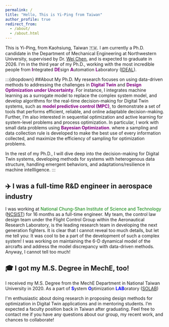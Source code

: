 ```yaml
---
permalink: /
title: "Hello, This is Yi-Ping from Taiwan"
author_profile: true
redirect_from: 
  - /about/
  - /about.html
---
```


This is Yi-Ping, from Kaohsiung, Taiwan :taiwan:. I am currently a Ph.D. candidate in the Department of Mechanical Engineering at Northwestern University, supervised by Dr. [Wei Chen](https://www.mccormick.northwestern.edu/research-faculty/directory/profiles/chen-wei.html), and is expected to graduate in 2026. I'm in the third year of my Ph.D., working with the most incredible people from <span style="color:purple">**I**</span>ntegrated <span style="color:purple">**DE**</span>sign <span style="color:purple">**A**</span>utomation <span style="color:purple">**L**</span>aboratory ([IDEAL](https://ideal.mech.northwestern.edu/)). 


:::{dropdown} ##About My Ph.D.
My research focuses on using data-driven methods to addressing the challenges in <span style="color:purple">**Digital Twin**</span> and <span style="color:purple">**Design Optimization under Uncertainty**</span>. For instance, I integrates machine learning as a surrogate model to replace the complex system model, and develop algorithms for the real-time decision-making for Digital Twin systems, such as <span style="color:purple">**model predictive control (MPC)**</span>, to demonstrate a set of tools that performs efficient, reliable, and online adaptable decision-making. Further, I’m also interested in sequential optimization and active learning for system-level problems and process optimization. In particular, I work with small data problems using <span style="color:purple">**Bayesian Optimization**</span>. where a sampling and data collection rule is developed to make the best use of every information collected, and maximize the efficiency of sampling for optimization problems.  

In the rest of my Ph.D., I will dive deep into the decision-making for Digital Twin systems, developing methods for systems with heterogenous data structure, handling emergent behaviors, and adaptations/resilience in machine intellligence. 
:::



:airplane: I was a full-time R&D engineer in aerospace industry 
------

I was working at <span style="color:green">National Chung-Shan Institute of Science and Technology</span> ([NCSIST](https://www.ncsist.org.tw/eng/csistdup/main/Default.aspx)) for 16 months as a full-time engineer. My team, the control law design team under the Flight Control Group within the Aeronautical Research Laboratory, is the leading research team in developing the next generation fighters. It is clear that I cannot reveal too much details, but let me tell you: It was cool to be a part of the development of such a complex system! I was working on maintaining the 6-D dynamical model of the aircrafts and address the model discrepancy with data-driven methods. Anyway, I cannot tell too much!

:mortar_board: I got my M.S. Degree in MechE, too! 
------

I received my M.S. Degree from the MechE Department in National Taiwan University in 2020. As a part of <span style="color:blue">**S**</span>ystem <span style="color:blue">**O**</span>ptimization <span style="color:blue">**LAB**</span>oratory ([SOLAB](https://solab-ntu.github.io/))

I'm enthusiastic about doing research in proposing design methods for optimization in Digital Twin applications and in mentoring students. I’m expected a faculty position back in Taiwan after graduating. Feel free to contact me if you have any questions about our group, my recent work, and chances to collaborate!

<!-- This is the front page of a website that is powered by the [Academic Pages template](https://github.com/academicpages/academicpages.github.io) and hosted on GitHub pages. [GitHub pages](https://pages.github.com) is a free service in which websites are built and hosted from code and data stored in a GitHub repository, automatically updating when a new commit is made to the repository. This template was forked from the [Minimal Mistakes Jekyll Theme](https://mmistakes.github.io/minimal-mistakes/) created by Michael Rose, and then extended to support the kinds of content that academics have: publications, talks, teaching, a portfolio, blog posts, and a dynamically-generated CV. You can fork [this template](https://github.com/academicpages/academicpages.github.io) right now, modify the configuration and markdown files, add your own PDFs and other content, and have your own site for free, with no ads!

A data-driven personal website
======
Like many other Jekyll-based GitHub Pages templates, Academic Pages makes you separate the website's content from its form. The content & metadata of your website are in structured markdown files, while various other files constitute the theme, specifying how to transform that content & metadata into HTML pages. You keep these various markdown (.md), YAML (.yml), HTML, and CSS files in a public GitHub repository. Each time you commit and push an update to the repository, the [GitHub pages](https://pages.github.com/) service creates static HTML pages based on these files, which are hosted on GitHub's servers free of charge.

Many of the features of dynamic content management systems (like Wordpress) can be achieved in this fashion, using a fraction of the computational resources and with far less vulnerability to hacking and DDoSing. You can also modify the theme to your heart's content without touching the content of your site. If you get to a point where you've broken something in Jekyll/HTML/CSS beyond repair, your markdown files describing your talks, publications, etc. are safe. You can rollback the changes or even delete the repository and start over - just be sure to save the markdown files! Finally, you can also write scripts that process the structured data on the site, such as [this one](https://github.com/academicpages/academicpages.github.io/blob/master/talkmap.ipynb) that analyzes metadata in pages about talks to display [a map of every location you've given a talk](https://academicpages.github.io/talkmap.html).

Getting started
======
1. Register a GitHub account if you don't have one and confirm your e-mail (required!)
1. Fork [this template](https://github.com/academicpages/academicpages.github.io) by clicking the "Use this template" button in the top right. 
1. Go to the repository's settings (rightmost item in the tabs that start with "Code", should be below "Unwatch"). Rename the repository "[your GitHub username].github.io", which will also be your website's URL.
1. Set site-wide configuration and create content & metadata (see below -- also see [this set of diffs](http://archive.is/3TPas) showing what files were changed to set up [an example site](https://getorg-testacct.github.io) for a user with the username "getorg-testacct")
1. Upload any files (like PDFs, .zip files, etc.) to the files/ directory. They will appear at https://[your GitHub username].github.io/files/example.pdf.  
1. Check status by going to the repository settings, in the "GitHub pages" section

Site-wide configuration
------
The main configuration file for the site is in the base directory in [_config.yml](https://github.com/academicpages/academicpages.github.io/blob/master/_config.yml), which defines the content in the sidebars and other site-wide features. You will need to replace the default variables with ones about yourself and your site's github repository. The configuration file for the top menu is in [_data/navigation.yml](https://github.com/academicpages/academicpages.github.io/blob/master/_data/navigation.yml). For example, if you don't have a portfolio or blog posts, you can remove those items from that navigation.yml file to remove them from the header. 

Create content & metadata
------
For site content, there is one markdown file for each type of content, which are stored in directories like _publications, _talks, _posts, _teaching, or _pages. For example, each talk is a markdown file in the [_talks directory](https://github.com/academicpages/academicpages.github.io/tree/master/_talks). At the top of each markdown file is structured data in YAML about the talk, which the theme will parse to do lots of cool stuff. The same structured data about a talk is used to generate the list of talks on the [Talks page](https://academicpages.github.io/talks), each [individual page](https://academicpages.github.io/talks/2012-03-01-talk-1) for specific talks, the talks section for the [CV page](https://academicpages.github.io/cv), and the [map of places you've given a talk](https://academicpages.github.io/talkmap.html) (if you run this [python file](https://github.com/academicpages/academicpages.github.io/blob/master/talkmap.py) or [Jupyter notebook](https://github.com/academicpages/academicpages.github.io/blob/master/talkmap.ipynb), which creates the HTML for the map based on the contents of the _talks directory).

**Markdown generator**

The repository includes [a set of Jupyter notebooks](https://github.com/academicpages/academicpages.github.io/tree/master/markdown_generator
) that converts a CSV containing structured data about talks or presentations into individual markdown files that will be properly formatted for the Academic Pages template. The sample CSVs in that directory are the ones I used to create my own personal website at stuartgeiger.com. My usual workflow is that I keep a spreadsheet of my publications and talks, then run the code in these notebooks to generate the markdown files, then commit and push them to the GitHub repository.

How to edit your site's GitHub repository
------
Many people use a git client to create files on their local computer and then push them to GitHub's servers. If you are not familiar with git, you can directly edit these configuration and markdown files directly in the github.com interface. Navigate to a file (like [this one](https://github.com/academicpages/academicpages.github.io/blob/master/_talks/2012-03-01-talk-1.md) and click the pencil icon in the top right of the content preview (to the right of the "Raw | Blame | History" buttons). You can delete a file by clicking the trashcan icon to the right of the pencil icon. You can also create new files or upload files by navigating to a directory and clicking the "Create new file" or "Upload files" buttons. 

Example: editing a markdown file for a talk
![Editing a markdown file for a talk](/images/editing-talk.png)

For more info
------
More info about configuring Academic Pages can be found in [the guide](https://academicpages.github.io/markdown/), the [growing wiki](https://github.com/academicpages/academicpages.github.io/wiki), and you can always [ask a question on GitHub](https://github.com/academicpages/academicpages.github.io/discussions). The [guides for the Minimal Mistakes theme](https://mmistakes.github.io/minimal-mistakes/docs/configuration/) (which this theme was forked from) might also be helpful. -->
